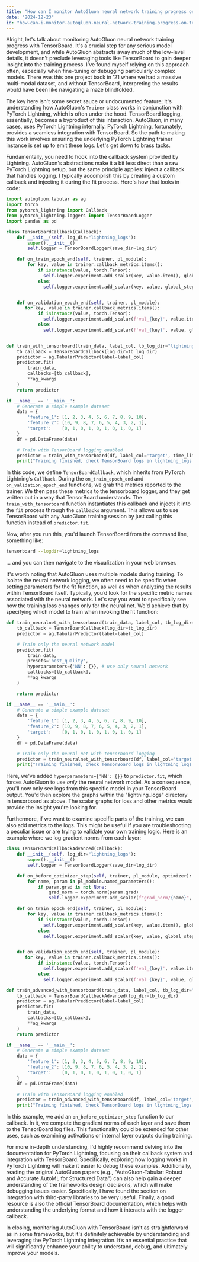 ```yaml
---
title: "How can I monitor AutoGluon neural network training progress on TensorBoard?"
date: "2024-12-23"
id: "how-can-i-monitor-autogluon-neural-network-training-progress-on-tensorboard"
---
```


Alright, let's talk about monitoring AutoGluon neural network training progress with TensorBoard. It's a crucial step for any serious model development, and while AutoGluon abstracts away much of the low-level details, it doesn’t preclude leveraging tools like TensorBoard to gain deeper insight into the training process. I've found myself relying on this approach often, especially when fine-tuning or debugging particularly complex models. There was this one project back in '21 where we had a massive multi-modal dataset, and without TensorBoard, interpreting the results would have been like navigating a maze blindfolded.

The key here isn't some secret sauce or undocumented feature; it's understanding how AutoGluon's `Trainer` class works in conjunction with PyTorch Lightning, which is often under the hood. TensorBoard logging, essentially, becomes a byproduct of this interaction. AutoGluon, in many cases, uses PyTorch Lightning internally. PyTorch Lightning, fortunately, provides a seamless integration with TensorBoard. So the path to making this work involves ensuring the underlying PyTorch Lightning trainer instance is set up to emit these logs. Let's get down to brass tacks.

Fundamentally, you need to hook into the callback system provided by Lightning. AutoGluon's abstractions make it a bit less direct than a raw PyTorch Lightning setup, but the same principle applies: inject a callback that handles logging. I typically accomplish this by creating a custom callback and injecting it during the fit process. Here's how that looks in code:

```python
import autogluon.tabular as ag
import torch
from pytorch_lightning import Callback
from pytorch_lightning.loggers import TensorBoardLogger
import pandas as pd

class TensorBoardCallback(Callback):
    def __init__(self, log_dir="lightning_logs"):
        super().__init__()
        self.logger = TensorBoardLogger(save_dir=log_dir)

    def on_train_epoch_end(self, trainer, pl_module):
        for key, value in trainer.callback_metrics.items():
            if isinstance(value, torch.Tensor):
              self.logger.experiment.add_scalar(key, value.item(), global_step=trainer.current_epoch)
            else:
              self.logger.experiment.add_scalar(key, value, global_step=trainer.current_epoch)


    def on_validation_epoch_end(self, trainer, pl_module):
       for key, value in trainer.callback_metrics.items():
            if isinstance(value, torch.Tensor):
              self.logger.experiment.add_scalar(f'val_{key}', value.item(), global_step=trainer.current_epoch)
            else:
              self.logger.experiment.add_scalar(f'val_{key}', value, global_step=trainer.current_epoch)


def train_with_tensorboard(train_data, label_col, tb_log_dir="lightning_logs", **ag_kwargs):
    tb_callback = TensorBoardCallback(log_dir=tb_log_dir)
    predictor = ag.TabularPredictor(label=label_col)
    predictor.fit(
        train_data,
        callbacks=[tb_callback],
        **ag_kwargs
    )
    return predictor

if __name__ == '__main__':
    # Generate a simple example dataset
    data = {
        'feature_1': [1, 2, 3, 4, 5, 6, 7, 8, 9, 10],
        'feature_2': [10, 9, 8, 7, 6, 5, 4, 3, 2, 1],
        'target':    [0, 1, 0, 1, 0, 1, 0, 1, 0, 1]
    }
    df = pd.DataFrame(data)

    # Train with TensorBoard logging enabled
    predictor = train_with_tensorboard(df, label_col='target', time_limit=10) # shortened time limit for example
    print("Training finished, check TensorBoard logs in lightning_logs.")
```

In this code, we define `TensorBoardCallback`, which inherits from PyTorch Lightning’s `Callback`. During the `on_train_epoch_end` and `on_validation_epoch_end` functions, we grab the metrics reported to the trainer. We then pass these metrics to the tensorboard logger, and they get written out in a way that TensorBoard understands. The `train_with_tensorboard` function instantiates this callback and injects it into the `fit` process through the `callbacks` argument. This allows us to use TensorBoard with any AutoGluon training session by just calling this function instead of `predictor.fit`.

Now, after you run this, you'd launch TensorBoard from the command line, something like:

```bash
tensorboard --logdir=lightning_logs
```
... and you can then navigate to the visualization in your web browser.

It's worth noting that AutoGluon uses multiple models during training. To isolate the neural network logging, we often need to be specific when setting parameters for the fit function, as well as when analyzing the results within TensorBoard itself. Typically, you’d look for the specific metric names associated with the neural network. Let's say you want to specifically see how the training loss changes only for the neural net. We'd achieve that by specifying which model to train when invoking the fit function:

```python
def train_neuralnet_with_tensorboard(train_data, label_col, tb_log_dir="lightning_logs",  **ag_kwargs):
    tb_callback = TensorBoardCallback(log_dir=tb_log_dir)
    predictor = ag.TabularPredictor(label=label_col)

    # Train only the neural network model
    predictor.fit(
        train_data,
        presets='best_quality',
        hyperparameters={'NN': {}}, # use only neural network
        callbacks=[tb_callback],
        **ag_kwargs
    )

    return predictor

if __name__ == '__main__':
    # Generate a simple example dataset
    data = {
        'feature_1': [1, 2, 3, 4, 5, 6, 7, 8, 9, 10],
        'feature_2': [10, 9, 8, 7, 6, 5, 4, 3, 2, 1],
        'target':    [0, 1, 0, 1, 0, 1, 0, 1, 0, 1]
    }
    df = pd.DataFrame(data)

    # Train only the neural net with tensorboard logging
    predictor = train_neuralnet_with_tensorboard(df, label_col='target', time_limit=10) # shortened time limit for example
    print("Training finished, check TensorBoard logs in lightning_logs.")
```

Here, we've added `hyperparameters={'NN': {}}` to `predictor.fit`, which forces AutoGluon to use *only* the neural network model. As a consequence, you'll now only see logs from this specific model in your TensorBoard output. You'd then explore the graphs within the "lightning_logs" directory in tensorboard as above. The scalar graphs for loss and other metrics would provide the insight you're looking for.

Furthermore, if we want to examine specific parts of the training, we can also add metrics to the logs. This might be useful if you are troubleshooting a peculiar issue or are trying to validate your own training logic. Here is an example where we log gradient norms from each layer:

```python
class TensorBoardCallbackAdvanced(Callback):
    def __init__(self, log_dir="lightning_logs"):
        super().__init__()
        self.logger = TensorBoardLogger(save_dir=log_dir)

    def on_before_optimizer_step(self, trainer, pl_module, optimizer):
        for name, param in pl_module.named_parameters():
            if param.grad is not None:
                grad_norm = torch.norm(param.grad)
                self.logger.experiment.add_scalar(f"grad_norm/{name}", grad_norm, global_step=trainer.global_step)

    def on_train_epoch_end(self, trainer, pl_module):
        for key, value in trainer.callback_metrics.items():
            if isinstance(value, torch.Tensor):
              self.logger.experiment.add_scalar(key, value.item(), global_step=trainer.current_epoch)
            else:
              self.logger.experiment.add_scalar(key, value, global_step=trainer.current_epoch)


    def on_validation_epoch_end(self, trainer, pl_module):
       for key, value in trainer.callback_metrics.items():
            if isinstance(value, torch.Tensor):
              self.logger.experiment.add_scalar(f'val_{key}', value.item(), global_step=trainer.current_epoch)
            else:
              self.logger.experiment.add_scalar(f'val_{key}', value, global_step=trainer.current_epoch)

def train_advanced_with_tensorboard(train_data, label_col, tb_log_dir="lightning_logs", **ag_kwargs):
    tb_callback = TensorBoardCallbackAdvanced(log_dir=tb_log_dir)
    predictor = ag.TabularPredictor(label=label_col)
    predictor.fit(
        train_data,
        callbacks=[tb_callback],
        **ag_kwargs
    )
    return predictor

if __name__ == '__main__':
    # Generate a simple example dataset
    data = {
        'feature_1': [1, 2, 3, 4, 5, 6, 7, 8, 9, 10],
        'feature_2': [10, 9, 8, 7, 6, 5, 4, 3, 2, 1],
        'target':    [0, 1, 0, 1, 0, 1, 0, 1, 0, 1]
    }
    df = pd.DataFrame(data)

    # Train with TensorBoard logging enabled
    predictor = train_advanced_with_tensorboard(df, label_col='target', time_limit=10) # shortened time limit for example
    print("Training finished, check TensorBoard logs in lightning_logs.")
```

In this example, we add an `on_before_optimizer_step` function to our callback. In it, we compute the gradient norms of each layer and save them to the TensorBoard log files. This functionality could be extended for other uses, such as examining activations or internal layer outputs during training.

For more in-depth understanding, I'd highly recommend delving into the documentation for PyTorch Lightning, focusing on their callback system and integration with TensorBoard. Specifically, exploring how logging works in PyTorch Lightning will make it easier to debug these examples. Additionally, reading the original AutoGluon papers (e.g., "AutoGluon-Tabular: Robust and Accurate AutoML for Structured Data") can also help gain a deeper understanding of the frameworks design decisions, which will make debugging issues easier. Specifically, I have found the section on integration with third-party libraries to be very useful. Finally, a good resource is also the official TensorBoard documentation, which helps with understanding the underlying format and how it interacts with the logger callback.

In closing, monitoring AutoGluon with TensorBoard isn't as straightforward as in some frameworks, but it's definitely achievable by understanding and leveraging the PyTorch Lightning integration. It’s an essential practice that will significantly enhance your ability to understand, debug, and ultimately improve your models.

